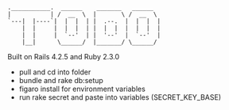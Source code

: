 ```
.___________.  ______    _______   ______                                           
|           | /  __  \  |       \ /  __  \                                          
`---|  |----`|  |  |  | |  .--.  |  |  |  |                                         
    |  |     |  |  |  | |  |  |  |  |  |  |                                         
    |  |     |  `--'  | |  '--'  |  `--'  |                                         
    |__|      \______/  |_______/ \______/                                          

```

Built on Rails 4.2.5 and Ruby 2.3.0

- pull and cd into folder
- bundle and rake db:setup
- figaro install for environment variables
- run rake secret and paste into variables (SECRET_KEY_BASE)
